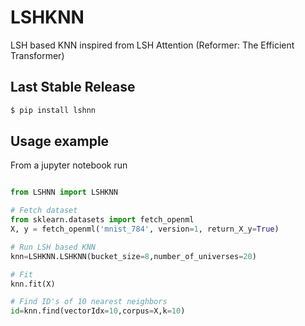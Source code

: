 # LSHKNN
LSH based KNN inspired from LSH Attention (Reformer: The Efficient Transformer)

## Last Stable Release
```sh 
$ pip install lshnn
```


## Usage example
From a jupyter notebook run
```python

from LSHNN import LSHKNN

# Fetch dataset
from sklearn.datasets import fetch_openml
X, y = fetch_openml('mnist_784', version=1, return_X_y=True)

# Run LSH based KNN
knn=LSHKNN.LSHKNN(bucket_size=8,number_of_universes=20)

# Fit
knn.fit(X)

# Find ID's of 10 nearest neighbors
id=knn.find(vectorIdx=10,corpus=X,k=10)
```
